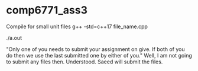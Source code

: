 # comp6771_ass3
Compile for small unit files
g++ -std=c++17 file_name.cpp

./a.out

"Only one of you needs to submit your assignment on give. If both of you do then we use the last submitted one by either of you."
Well, I am not going to submit any files then. 
Understood. Saeed will submit the files.
